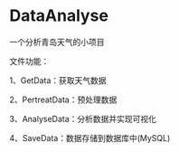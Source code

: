 # DataAnalyse

一个分析青岛天气的小项目

文件功能：

1、GetData：获取天气数据

2、PertreatData：预处理数据

3、AnalyseData：分析数据并实现可视化

4、SaveData：数据存储到数据库中(MySQL)
